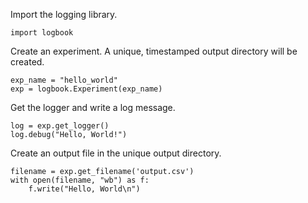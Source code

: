 Import the logging library.

    import logbook

Create an experiment. A unique, timestamped output directory will be created.

    exp_name = "hello_world"
    exp = logbook.Experiment(exp_name)

Get the logger and write a log message.

    log = exp.get_logger()
    log.debug("Hello, World!")

Create an output file in the unique output directory.

    filename = exp.get_filename('output.csv')
    with open(filename, "wb") as f:
        f.write("Hello, World\n")
